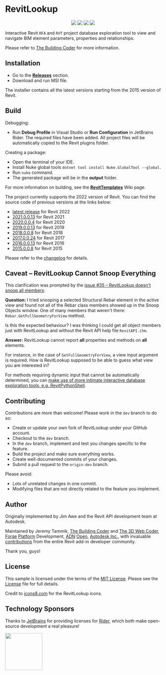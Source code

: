 # RevitLookup

<p align="center">
  <a href="https://github.com/jeremytammik/RevitLookup/releases/latest"><img src="https://img.shields.io/github/v/release/jeremytammik/RevitLookup?style=for-the-badge"></a>
  <a href="https://github.com/jeremytammik/RevitLookup/releases/latest"><img src="https://img.shields.io/github/downloads/jeremytammik/RevitLookup/total?style=for-the-badge"></a>
  <a href="https://github.com/jeremytammik/RevitLookup/commits/dev"><img src="https://img.shields.io/github/last-commit/jeremytammik/RevitLookup/dev?style=for-the-badge"></a>
  <a href="https://actions-badge.atrox.dev/jeremytammik/RevitLookup/goto?ref=master"><img src="https://img.shields.io/endpoint.svg?url=https%3A%2F%2Factions-badge.atrox.dev%2Fjeremytammik%2FRevitLookup%2Fbadge%3Fref%3Dmaster&style=for-the-badge"></a>
</p>

Interactive Revit `RFA` and `RVT` project database exploration tool to view and navigate BIM element parameters, properties and relationships.

Please refer to [The Building Coder](http://thebuildingcoder.typepad.com) for more information.

## Installation

- Go to the [**Releases**](https://github.com/jeremytammik/RevitLookup/releases/latest) section.
- Download and run MSI file.

The installer contains all the latest versions starting from the 2015 version of Revit.

## Build

Debugging:

- Run **Debug Profile** in Visual Studio or **Run Configuration** in JetBrains Rider. The required files have been added. All project files will be automatically copied to the
  Revit plugins folder.

Creating a package:

- Open the terminal of your IDE.
- Install Nuke global tools `dotnet tool install Nuke.GlobalTool --global`.
- Run `nuke` command.
- The generated package will be in the **output** folder.

For more information on building, see the [**RevitTemplates**](https://github.com/Nice3point/RevitTemplates) Wiki page.

The project currently supports the 2022 version of Revit. You can find the source code of previous versions at the links below:

- [latest release](https://github.com/jeremytammik/RevitLookup/releases/latest) for Revit 2022
- [2021.0.0.13](https://github.com/jeremytammik/RevitLookup/releases/tag/2021.0.0.13) for Revit 2021
- [2020.0.0.4](https://github.com/jeremytammik/RevitLookup/releases/tag/2020.0.0.4) for Revit 2020
- [2019.0.0.13](https://github.com/jeremytammik/RevitLookup/releases/tag/2019.0.0.13) for Revit 2019
- [2018.0.0.8](https://github.com/jeremytammik/RevitLookup/releases/tag/2018.0.0.8) for Revit 2018
- [2017.0.0.24](https://github.com/jeremytammik/RevitLookup/releases/tag/2017.0.0.24) for Revit 2017
- [2016.0.0.13](https://github.com/jeremytammik/RevitLookup/releases/tag/2016.0.0.13) for Revit 2016
- [2015.0.0.8](https://github.com/jeremytammik/RevitLookup/releases/tag/2015.0.0.8) for Revit 2015

Please refer to the [changelog](Changelog.md) for details.

## Caveat &ndash; RevitLookup Cannot Snoop Everything

This clarification was prompted by the [issue #35 &ndash; RevitLookup doesn't snoop all members](https://github.com/jeremytammik/RevitLookup/issues/35):

**Question:** I tried snooping a selected Structural Rebar element in the active view and found not all of the Rebar class members showed up in the Snoop Objects window. One of
many members that weren't there: `Rebar.GetFullGeometryForView` method.

Is this the expected behaviour? I was thinking I could get all object members just with RevitLookup and without the Revit API help file `RevitAPI.chm`.

**Answer:** RevitLookup cannot report **all** properties and methods on **all** elements.

For instance, in the case of `GetFullGeometryForView`, a view input argument is required. How is RevitLookup supposed to be able to guess what view you are interested in?

For methods requiring dynamic input that cannot be automatically determined, you can
[make use of more intimate interactive database exploration tools, e.g. RevitPythonShell](http://thebuildingcoder.typepad.com/blog/2013/11/intimate-revit-database-exploration-with-the-python-shell.html).

## Contributing

Contributions are more than welcome! Please work in the `dev` branch to do so:

- Create or update your own fork of RevitLookup under your GitHub account.
- Checkout to the `dev` branch.
- In the `dev` branch, implement and test you changes specific to the feature.
- Build the project and make sure everything works.
- Create well-documented commits of your changes.
- Submit a pull request to the `origin:dev` branch.

Please avoid:

- Lots of unrelated changes in one commit.
- Modifying files that are not directly related to the feature you implement.

## Author

Originally implemented by Jim Awe and the Revit API development team at Autodesk.

Maintained by Jeremy Tammik,
[The Building Coder](http://thebuildingcoder.typepad.com) and
[The 3D Web Coder](http://the3dwebcoder.typepad.com),
[Forge](http://forge.autodesk.com) [Platform](https://developer.autodesk.com) Development,
[ADN](http://www.autodesk.com/adn)
[Open](http://www.autodesk.com/adnopen),
[Autodesk Inc.](http://www.autodesk.com), with invaluable [contributions](https://github.com/jeremytammik/RevitLookup/graphs/contributors)
from the entire Revit add-in developer community.

Thank you, guys!

## License

This sample is licensed under the terms of the [MIT License](http://opensource.org/licenses/MIT). Please see the [License](License.md) file for full details.

Credit to [icons8.com](https://icons8.com) for the RevitLookup icons.

## Technology Sponsors

Thanks to [JetBrains](https://jetbrains.com) for providing licenses for [Rider](https://jetbrains.com/rider), which both make open-source development a real pleasure!

[<img src="https://user-images.githubusercontent.com/20504884/144722493-6fe08637-b5ef-4e71-aa19-faef9f45021f.png" height="120" al />](https://jetbrains.com/)